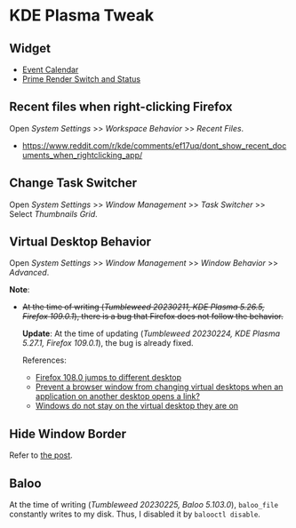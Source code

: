 # KDE Plasma Tweak

## Widget

- [Event Calendar]( https://store.kde.org/p/998901 )
- [Prime Render Switch and Status]( https://store.kde.org/p/1425330 )

## Recent files when right-clicking Firefox

Open *System Settings* >> *Workspace Behavior* >> *Recent Files*.

- https://www.reddit.com/r/kde/comments/ef17uq/dont_show_recent_documents_when_rightclicking_app/

## Change Task Switcher

Open *System Settings* >> *Window Management* >> *Task Switcher* >> Select *Thumbnails Grid*.

## Virtual Desktop Behavior

Open *System Settings* >> *Window Management* >> *Window Behavior* >> *Advanced*.

**Note**:

- ~~At the time of writing (*Tumbleweed 20230211, KDE Plasma 5.26.5, Firefox 109.0.1*), there is a bug that Firefox does not follow the behavior.~~

  **Update**: At the time of updating (*Tumbleweed 20230224, KDE Plasma 5.27.1, Firefox 109.0.1*), the bug is already fixed.

  References:

  - [Firefox 108.0 jumps to different desktop](https://askubuntu.com/questions/1445505/firefox-108-0-jumps-to-different-desktop)
  - [Prevent a browser window from changing virtual desktops when an application on another desktop opens a link?](https://www.reddit.com/r/kde/comments/zm6gag/prevent_a_browser_window_from_changing_virtual/)
  - [Windows do not stay on the virtual desktop they are on](https://bugs.kde.org/show_bug.cgi?id=462996)

## Hide Window Border

Refer to [the post]( https://medium.com/@CodyReichert/how-to-hide-title-bars-in-kde-plasma-5-348e0df4087f ).

## Baloo

At the time of writing (*Tumbleweed 20230225, Baloo 5.103.0*), `baloo_file` constantly writes to my disk. Thus, I disabled it by `balooctl disable`.
